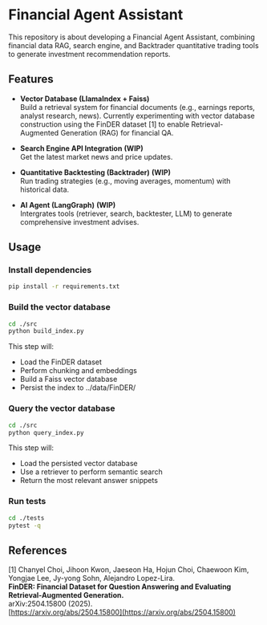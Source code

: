 # Financial Agent Assistant

This repository is about developing a Financial Agent Assistant, combining financial data RAG, search engine, and Backtrader quantitative trading tools to generate investment recommendation reports.

## Features
- **Vector Database (LlamaIndex + Faiss)**     
  Build a retrieval system for financial documents (e.g., earnings reports, analyst research, news). Currently experimenting with vector database construction using the FinDER dataset [1] to enable Retrieval-Augmented Generation (RAG) for financial QA.

- **Search Engine API Integration** **(WIP)**         
  Get the latest market news and price updates.

- **Quantitative Backtesting (Backtrader)** **(WIP)**   
  Run trading strategies (e.g., moving averages, momentum) with historical data.

- **AI Agent (LangGraph)** **(WIP)**   
  Intergrates tools (retriever, search, backtester, LLM) to generate comprehensive investment advises.


## Usage

### Install dependencies
```bash
pip install -r requirements.txt
```
### Build the vector database
```bash
cd ./src
python build_index.py
```
This step will:
- Load the FinDER dataset
- Perform chunking and embeddings
- Build a Faiss vector database
- Persist the index to ../data/FinDER/

### Query the vector database
```bash
cd ./src
python query_index.py
```
This step will:
- Load the persisted vector database
- Use a retriever to perform semantic search
- Return the most relevant answer snippets

### Run tests
```bash
cd ./tests
pytest -q
```

## References
[1] Chanyel Choi, Jihoon Kwon, Jaeseon Ha, Hojun Choi, Chaewoon Kim, Yongjae Lee, Jy-yong Sohn, Alejandro Lopez-Lira.  
**FinDER: Financial Dataset for Question Answering and Evaluating Retrieval-Augmented Generation.**  
arXiv:2504.15800 (2025).  
[https://arxiv.org/abs/2504.15800](https://arxiv.org/abs/2504.15800)
